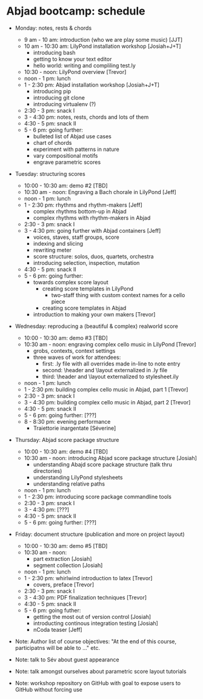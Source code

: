 Abjad bootcamp: schedule
========================

* Monday: notes, rests & chords
    * 9 am - 10 am: introduction (who we are play some music) [JJT]
    * 10 am - 10:30 am: LilyPond installation workshop [Josiah+J+T]
        * introducing bash
        * getting to know your text editor
        * hello world: writing and compliling test.ly
    * 10:30 - noon: LilyPond overview [Trevor]
    * noon - 1 pm: lunch
    * 1 - 2:30 pm: Abjad installation workshop [Josiah+J+T]
        * introducing pip
        * introducing git clone
        * introducing virtualenv (?)
    * 2:30 - 3 pm: snack I
    * 3 - 4:30 pm: notes, rests, chords and lots of them
    * 4:30  - 5 pm: snack II
    * 5 - 6 pm: going further:
        * bulleted list of Abjad use cases
        * chart of chords
        * experiment with patterns in nature
        * vary compositional motifs
        * engrave parametric scores

* Tuesday: structuring scores
    * 10:00 - 10:30 am: demo #2 [TBD]
    * 10:30 am - noon: Engraving a Bach chorale in LilyPond [Jeff]
    * noon - 1 pm: lunch
    * 1 - 2:30 pm: rhythms and rhythm-makers [Jeff]
        * complex rhythms bottom-up in Abjad
        * complex rhythms with rhythm-makers in Abjad
    * 2:30 - 3 pm: snack I
    * 3 - 4:30 pm: going further with Abjad containers [Jeff]
        * voices, staves, staff groups, score
        * indexing and slicing
        * rewriting meter
        * score structure: solos, duos, quartets, orchestra
        * introducing selection, inspection, mutation
    * 4:30  - 5 pm: snack II
    * 5 - 6 pm: going further:
        * towards complex score layout
            * creating score templates in LilyPond
                * two-staff thing with custom context names for a cello piece
            * creating score templates in Abjad 
        * introduction to making your own makers [Trevor]

* Wednesday: reproducing a (beautiful & complex) realworld score
    * 10:00 - 10:30 am: demo #3 [TBD]
    * 10:30 am - noon: engraving complex cello music in LilyPond [Trevor]
        * grobs, contexts, context settings
        * three waves of work for attendees:
            * first: .ly file with all overrides made in-line to note entry
            * second: \header and \layout externalized in .ly file
            * third: \header and \layout externalized to stylesheet.ily
    * noon - 1 pm: lunch
    * 1 - 2:30 pm: building complex cello music in Abjad, part 1 [Trevor]
    * 2:30 - 3 pm: snack I
    * 3 - 4:30 pm: building complex cello music in Abjad, part 2 [Trevor]
    * 4:30  - 5 pm: snack II
    * 5 - 6 pm: going further: [???]
    * 8 - 8:30 pm: evening performance
        * Traiettorie inargentate [Séverine]

* Thursday: Abjad score package structure
    * 10:00 - 10:30 am: demo #4 [TBD]
    * 10:30 am - noon: introducing Abjad score package structure [Josiah]
        * understanding Abajd score package structure (talk thru directories)
        * understanding LilyPond stylesheets
        * understanding relative paths
    * noon - 1 pm: lunch
    * 1 - 2:30 pm: introducing score package commandline tools
    * 2:30 - 3 pm: snack I
    * 3 - 4:30 pm: [???]
    * 4:30  - 5 pm: snack II
    * 5 - 6 pm: going further: [???]

* Friday: document structure (publication and more on project layout)
    * 10:00 - 10:30 am: demo #5 [TBD]
    * 10:30 am - noon:
        * part extraction [Josiah]
        * segment collection [Josiah]
    * noon - 1 pm: lunch
    * 1 - 2:30 pm: whirlwind introduction to latex [Trevor]
        * covers, preface [Trevor]
    * 2:30 - 3 pm: snack I
    * 3 - 4:30 pm: PDF finalization techniques [Trevor]
    * 4:30  - 5 pm: snack II
    * 5 - 6 pm: going futher:
        * getting the most out of version control [Josiah]
        * introducting continous integration testing [Josiah]
        * nCoda teaser [Jeff]

* Note: Author list of course objectives: "At the end of this course,
  participatns will be able to ..." etc.

* Note: talk to Sév about guest appearance

* Note: talk amongst ourselves about parametric score layout tutorials

* Note: workshop repository on GitHub with goal to expose users to GitHub 
    without forcing use